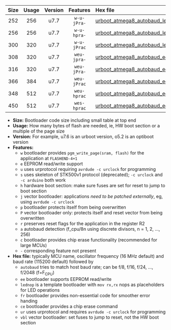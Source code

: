 |Size|Usage|Version|Features|Hex file|
|:-:|:-:|:-:|:-:|:--|
|252|256|u7.7|`w-u-jPra-`|[urboot_atmega8_autobaud_lednop_ur_vbl.hex](https://raw.githubusercontent.com/stefanrueger/urboot.hex/main/mcus/atmega8/autobaud/urboot_atmega8_autobaud_lednop_ur_vbl.hex)|
|256|256|u7.7|`w-u-hpra-`|[urboot_atmega8_autobaud_lednop_fr_ur.hex](https://raw.githubusercontent.com/stefanrueger/urboot.hex/main/mcus/atmega8/autobaud/urboot_atmega8_autobaud_lednop_fr_ur.hex)|
|300|320|u7.7|`w-u-jPrac`|[urboot_atmega8_autobaud_lednop_fr_ce_ur_vbl.hex](https://raw.githubusercontent.com/stefanrueger/urboot.hex/main/mcus/atmega8/autobaud/urboot_atmega8_autobaud_lednop_fr_ce_ur_vbl.hex)|
|308|320|u7.7|`weu-jpra-`|[urboot_atmega8_autobaud_ee_lednop_ur_vbl.hex](https://raw.githubusercontent.com/stefanrueger/urboot.hex/main/mcus/atmega8/autobaud/urboot_atmega8_autobaud_ee_lednop_ur_vbl.hex)|
|316|320|u7.7|`weu-jPra-`|[urboot_atmega8_autobaud_ee_ur_vbl.hex](https://raw.githubusercontent.com/stefanrueger/urboot.hex/main/mcus/atmega8/autobaud/urboot_atmega8_autobaud_ee_ur_vbl.hex)|
|366|384|u7.7|`weu-jPrac`|[urboot_atmega8_autobaud_ee_lednop_fr_ce_ur_vbl.hex](https://raw.githubusercontent.com/stefanrueger/urboot.hex/main/mcus/atmega8/autobaud/urboot_atmega8_autobaud_ee_lednop_fr_ce_ur_vbl.hex)|
|348|512|u7.7|`weu-hprac`|[urboot_atmega8_autobaud_ee_lednop_fr_ce_ur.hex](https://raw.githubusercontent.com/stefanrueger/urboot.hex/main/mcus/atmega8/autobaud/urboot_atmega8_autobaud_ee_lednop_fr_ce_ur.hex)|
|450|512|u7.7|`wes-hprac`|[urboot_atmega8_autobaud_ee_lednop_fr_ce.hex](https://raw.githubusercontent.com/stefanrueger/urboot.hex/main/mcus/atmega8/autobaud/urboot_atmega8_autobaud_ee_lednop_fr_ce.hex)|

- **Size:** Bootloader code size including small table at top end
- **Usage:** How many bytes of flash are needed, ie, HW boot section or a multiple of the page size
- **Version:** For example, u7.6 is an urboot version, o5.2 is an optiboot version
- **Features:**
  + `w` bootloader provides `pgm_write_page(sram, flash)` for the application at `FLASHEND-4+1`
  + `e` EEPROM read/write support
  + `u` uses urprotocol requiring `avrdude -c urclock` for programming
  + `s` uses skeleton of STK500v1 protocol (deprecated); `-c urclock` and `-c arduino` both work
  + `h` hardware boot section: make sure fuses are set for reset to jump to boot section
  + `j` vector bootloader: applications *need to be patched externally*, eg, using `avrdude -c urclock`
  + `p` bootloader protects itself from being overwritten
  + `P` vector bootloader only: protects itself and reset vector from being overwritten
  + `r` preserves reset flags for the application in the register R2
  + `a` autobaud detection (f_cpu/8n using discrete divisors, n = 1, 2, ..., 256)
  + `c` bootloader provides chip erase functionality (recommended for large MCUs)
  + `-` corresponding feature not present
- **Hex file:** typically MCU name, oscillator frequency (16 MHz default) and baud rate (115200 default) followed by
  + `autobaud` tries to match host baud rate; can be f/8, f/16, f/24, ..., f/2048 (f=F<sub>CPU</sub>)
  + `ee` bootloader supports EEPROM read/write
  + `lednop` is a template bootloader with `mov rx,rx` nops as placeholders for LED operations
  + `fr` bootloader provides non-essential code for smoother error handing
  + `ce` bootloader provides a chip erase command
  + `ur` uses urprotocol and requires `avrdude -c urclock` for programming
  + `vbl` vector bootloader: set fuses to jump to reset, not the HW boot section

